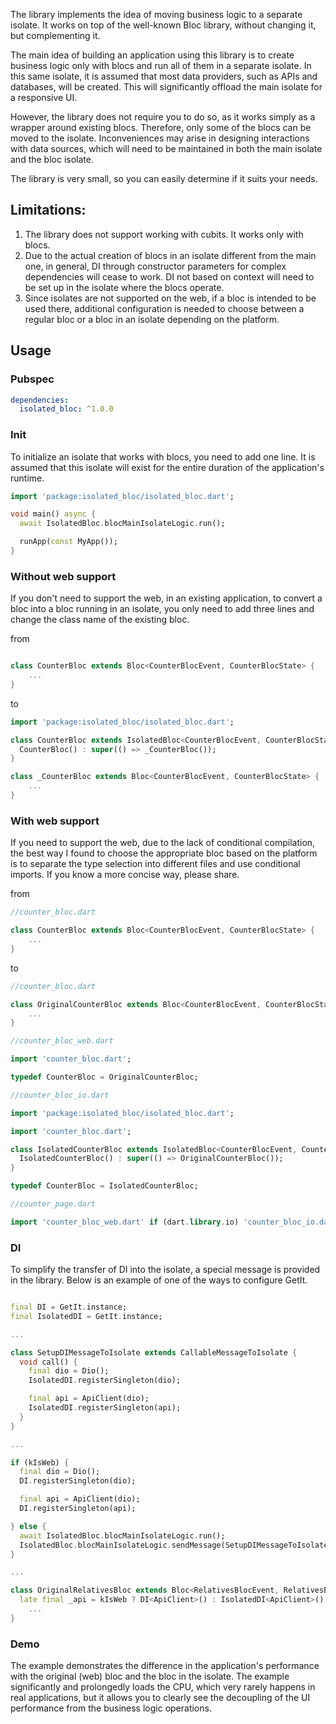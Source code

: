 The library implements the idea of moving business logic to a separate isolate. It works on top of the well-known Bloc library, without changing it, but complementing it.

The main idea of building an application using this library is to create business logic only with blocs and run all of them in a separate isolate. In this same isolate, it is assumed that most data providers, such as APIs and databases, will be created. This will significantly offload the main isolate for a responsive UI.

However, the library does not require you to do so, as it works simply as a wrapper around existing blocs. Therefore, only some of the blocs can be moved to the isolate. Inconveniences may arise in designing interactions with data sources, which will need to be maintained in both the main isolate and the bloc isolate.

The library is very small, so you can easily determine if it suits your needs.

## Limitations:

1. The library does not support working with cubits. It works only with blocs.
2. Due to the actual creation of blocs in an isolate different from the main one, in general, DI through constructor parameters for complex dependencies will cease to work. DI not based on context will need to be set up in the isolate where the blocs operate.
3. Since isolates are not supported on the web, if a bloc is intended to be used there, additional configuration is needed to choose between a regular bloc or a bloc in an isolate depending on the platform.

## Usage

### Pubspec

```yaml
dependencies:
  isolated_bloc: ^1.0.0
```

### Init

To initialize an isolate that works with blocs, you need to add one line. It is assumed that this isolate will exist for the entire duration of the application's runtime.

```dart
import 'package:isolated_bloc/isolated_bloc.dart';

void main() async {
  await IsolatedBloc.blocMainIsolateLogic.run();

  runApp(const MyApp());
}
```

### Without web support

If you don't need to support the web, in an existing application, to convert a bloc into a bloc running in an isolate, you only need to add three lines and change the class name of the existing bloc.

from

```dart

class CounterBloc extends Bloc<CounterBlocEvent, CounterBlocState> {
    ...
}
```

to

```dart
import 'package:isolated_bloc/isolated_bloc.dart';

class CounterBloc extends IsolatedBloc<CounterBlocEvent, CounterBlocState> {
  CounterBloc() : super(() => _CounterBloc());
}

class _CounterBloc extends Bloc<CounterBlocEvent, CounterBlocState> {
    ...
}
```

### With web support

If you need to support the web, due to the lack of conditional compilation, the best way I found to choose the appropriate bloc based on the platform is to separate the type selection into different files and use conditional imports. If you know a more concise way, please share.

from

```dart
//counter_bloc.dart

class CounterBloc extends Bloc<CounterBlocEvent, CounterBlocState> {
    ...
}
```

to

```dart
//counter_bloc.dart

class OriginalCounterBloc extends Bloc<CounterBlocEvent, CounterBlocState> {
    ...
}
```

```dart
//counter_bloc_web.dart

import 'counter_bloc.dart';

typedef CounterBloc = OriginalCounterBloc;
```

```dart
//counter_bloc_io.dart

import 'package:isolated_bloc/isolated_bloc.dart';

import 'counter_bloc.dart';

class IsolatedCounterBloc extends IsolatedBloc<CounterBlocEvent, CounterBlocState> {
  IsolatedCounterBloc() : super(() => OriginalCounterBloc());
}

typedef CounterBloc = IsolatedCounterBloc;
```

```dart
//counter_page.dart

import 'counter_bloc_web.dart' if (dart.library.io) 'counter_bloc_io.dart';
```

### DI

To simplify the transfer of DI into the isolate, a special message is provided in the library. Below is an example of one of the ways to configure GetIt.

```dart

final DI = GetIt.instance;
final IsolatedDI = GetIt.instance;

...

class SetupDIMessageToIsolate extends CallableMessageToIsolate {
  void call() {
    final dio = Dio();
    IsolatedDI.registerSingleton(dio);

    final api = ApiClient(dio);
    IsolatedDI.registerSingleton(api);
  }
}

...

if (kIsWeb) {
  final dio = Dio();
  DI.registerSingleton(dio);

  final api = ApiClient(dio);
  DI.registerSingleton(api);

} else {
  await IsolatedBloc.blocMainIsolateLogic.run();
  IsolatedBloc.blocMainIsolateLogic.sendMessage(SetupDIMessageToIsolate());
}

...

class OriginalRelativesBloc extends Bloc<RelativesBlocEvent, RelativesBlocState> {
  late final _api = kIsWeb ? DI<ApiClient>() : IsolatedDI<ApiClient>();
    ...
}
```

### Demo

The example demonstrates the difference in the application's performance with the original (web) bloc and the bloc in the isolate. The example significantly and prolongedly loads the CPU, which very rarely happens in real applications, but it allows you to clearly see the decoupling of the UI performance from the business logic operations.


